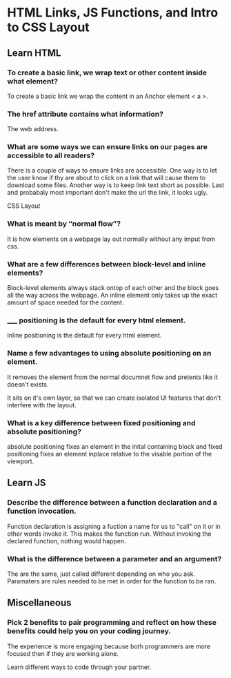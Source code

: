 # HTML Links, JS Functions, and Intro to CSS Layout

## Learn HTML

### To create a basic link, we wrap text or other content inside what element?

To create a basic link we wrap the content in an Anchor element < a >.

### The href attribute contains what information?

The web address.

### What are some ways we can ensure links on our pages are accessible to all readers?

There is a couple of ways to ensure links are accessible. One way is to let the user know if thy are about to click on a link that will cause them to download some files. Another way is to keep link text short as possible. Last and probabaly most important don't make the url the link, it looks ugly.

CSS Layout

### What is meant by “normal flow”?

It is how elements on a webpage lay out normally without any imput from css.

### What are a few differences between block-level and inline elements?

Block-level elements always stack ontop of each other and the block goes all the way across the webpage. An inline element only takes up the exact amount of space needed for the content.

###  ___ positioning is the default for every html element.

Inline positioning is the default for every html element.

### Name a few advantages to using absolute positioning on an element.

It removes the element from the normal documnet flow and pretents like it doesn't exists.

It sits on it's own layer, so that we can create isolated UI features that don't interfere with the layout.


### What is a key difference between fixed positioning and absolute positioning?

absolute positioning fixes an element in the inital containing block and fixed positioning fixes an element inplace relative to the visable portion of the viewport.

## Learn JS


### Describe the difference between a function declaration and a function invocation.

Function declaration is assigning a fuction a name for us to "call" on it or in other words invoke it. This makes the function run. Without invoking the declared function, nothing would happen.

### What is the difference between a parameter and an argument?

The are the same, just called different depending on who you ask. Paramaters are rules needed to be met in order for the function to be ran.

## Miscellaneous

### Pick 2 benefits to pair programming and reflect on how these benefits could help you on your coding journey.

The experience is more engaging because both programmers are more focused then if they are working alone.

Learn different ways to code through your partner.